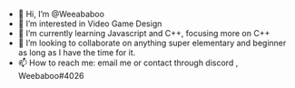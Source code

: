 - 👋 Hi, I’m @Weeababoo
- 👀 I’m interested in Video Game Design
- 🌱 I’m currently learning Javascript and C++, focusing more on C++
- 💞️ I’m looking to collaborate on anything super elementary and beginner as long as I have the time for it.
- 📫 How to reach me: email me or contact through discord , Weebaboo#4026

<!---
Weeababoo/Weeababoo is a ✨ special ✨ repository because its `README.md` (this file) appears on your GitHub profile.
You can click the Preview link to take a look at your changes.
--->

